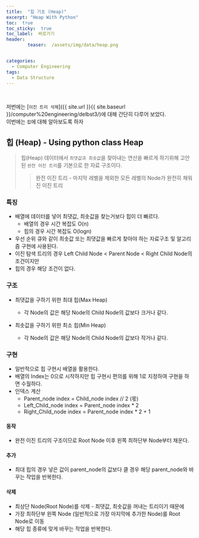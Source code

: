 ```yaml
---
title:  "힙 기초 (Heap)"  
excerpt: "Heap With Python"
toc:  true
toc_sticky:  true
toc_label:  바로가기
header:
        teaser:  /assets/img/data/heap.png


categories:
  - Computer Engineering
tags:
  - Data Structure
---
```

<br/>

저번에는 [`이진 트리 삭제`]({{ site.url }}{{ site.baseurl }}/computer%20engineering/delbst3/)에 대해 간단히 다루어 보았다.<br/>
이번에는 `힙`에 대해 알아보도록 하자 <br/>

## 힙 (Heap) - Using python class Heap
>힙(Heap) 데이터에서 `최댓값과 최솟값`을 찾아내는 연산을 빠르게 하기위해 고안된
> `완전 이진 트리`를 기본으로 한 자료 구조이다. <br/>
>> 완전 이진 트리 - 마지막 레벨을 제외한 모든 레벨의 Node가 완전히 채워진 이진 트리

### 특징
* 배열에 데이터를 넣어 최댓값, 최솟값을 찾는거보다 힙이 더 빠르다.
    * 배열의 경우 시간 복잡도 O(n)
    * 힙의 경우 시간 복잡도 O(logn)
* 우선 순위 큐와 같이 최솟값 또는 최댓값을 빠르게 찾아야 하는 자료구조 및 알고리즘 구현에 사용된다.
* 이진 탐색 트리의 경우 Left Child Node < Parent Node < Right Child Node의 조건이지만
* 힙의 경우 해당 조건이 없다.

### 구조
* 최댓값을 구하기 위한 최대 힙(Max Heap)
    * 각 Node의 값은 해당 Node의 Child Node의 값보다 크거나 같다.

* 최솟값을 구하기 위한 최소 힙(Min Heap)
    * 각 Node의 값은 해당 Node의 Child Node의 값보다 작거나 같다.

### 구현
* 일반적으로 힙 구현시 배열을 활용한다.
* 배열의 Index는 0으로 시작하지만 힙 구현시 편의를 위해 1로 지정하여 구현을 하면 수월하다.
* 인덱스 계산
    * Parent_node index = Child_node index // 2 (몫)
    * Left_Child_node index = Parent_node index * 2
    * Right_Child_node index = Parent_node index * 2 + 1

#### 동작
*  완전 이진 트리의 구조이므로 Root Node 이후 왼쪽 최하단부 Node부터 채운다.

#### 추가
* 최대 힙의 경우 넣은 값이 parent_node의 값보다 클 경우 해당 parent_node와 바꾸는 작업을 반복한다.

#### 삭제
* 최상단 Node(Root Node)를 삭제 - 최댓값, 최솟값을 꺼내는 트리이기 때문에
* 가장 최하단부 왼쪽 Node (일반적으로 가장 마지막에 추가한 Node)를 Root Node로 이동
* 해당 힙 종류에 맞게 바꾸는 작업을 반복한다.

